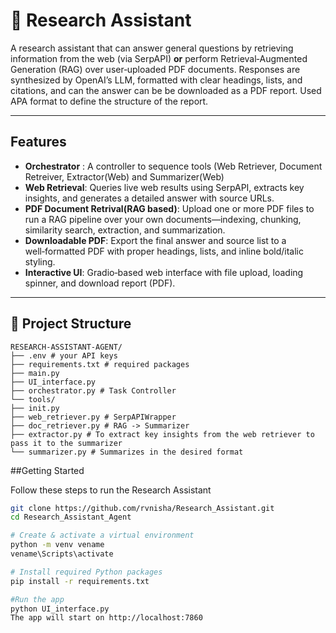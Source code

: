 # 🧠 Research Assistant

A research assistant that can answer general questions by retrieving information from the web (via SerpAPI) **or** perform Retrieval‑Augmented Generation (RAG) over user‑uploaded PDF documents. Responses are synthesized by OpenAI’s LLM, formatted with clear headings, lists, and citations, and can the answer can be be downloaded as a PDF report. Used APA format to define the structure of the report.

---

## Features
- **Orchestrator** : A controller to sequence tools (Web Retriever, Document Retreiver, Extractor(Web) and Summarizer(Web)
- **Web Retrieval**: Queries live web results using SerpAPI, extracts key insights, and generates a detailed answer with source URLs.
- **PDF Document Retrival(RAG based)**: Upload one or more PDF files to run a RAG pipeline over your own documents—indexing, chunking, similarity search, extraction, and summarization.
- **Downloadable PDF**: Export the final answer and source list to a well‑formatted PDF with proper headings, lists, and inline bold/italic styling.
- **Interactive UI**: Gradio‑based web interface with file upload, loading spinner, and download report (PDF).

---

## 📁 Project Structure
```text
RESEARCH-ASSISTANT-AGENT/
├── .env # your API keys
├── requirements.txt # required packages
├── main.py 
├── UI_interface.py 
├── orchestrator.py # Task Controller
└── tools/
├── init.py
├── web_retriever.py # SerpAPIWrapper 
├── doc_retriever.py # RAG -> Summarizer
├── extractor.py # To extract key insights from the web retriever to pass it to the summarizer
└── summarizer.py # Summarizes in the desired format
```
##Getting Started

Follow these steps to run the Research Assistant

```bash
git clone https://github.com/rvnisha/Research_Assistant.git
cd Research_Assistant_Agent
```

```bash
# Create & activate a virtual environment
python -m venv vename
vename\Scripts\activate
```

```bash
# Install required Python packages
pip install -r requirements.txt
```

```bash
#Run the app
python UI_interface.py
The app will start on http://localhost:7860
```



